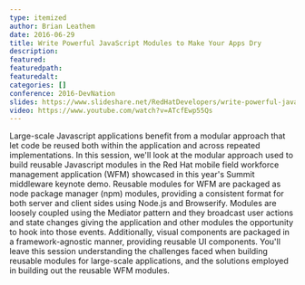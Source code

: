 ```yaml
---
type: itemized
author: Brian Leathem
date: 2016-06-29
title: Write Powerful JavaScript Modules to Make Your Apps Dry
description:
featured:
featuredpath:
featuredalt:
categories: []
conference: 2016-DevNation
slides: https://www.slideshare.net/RedHatDevelopers/write-powerful-javascript-modules-to-make-your-apps-dry-brian-leathem
video: https://www.youtube.com/watch?v=ATcfEwp55Qs
---
```

Large-scale Javascript applications benefit from a modular approach that let code be reused both within the application and across repeated implementations. In this session, we'll look at the modular approach used to build reusable Javascript modules in the Red Hat mobile field workforce management application (WFM) showcased in this year's Summit middleware keynote demo. Reusable modules for WFM are packaged as node package manager (npm) modules, providing a consistent format for both server and client sides using Node.js and Browserify. Modules are loosely coupled using the Mediator pattern and they broadcast user actions and state changes giving the application and other modules the opportunity to hook into those events. Additionally, visual components are packaged in a framework-agnostic manner, providing reusable UI components. You'll leave this session understanding the challenges faced when building reusable modules for large-scale applications, and the solutions employed in building out the reusable WFM modules.
